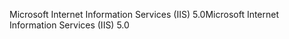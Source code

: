 <span data-ttu-id="3fe00-101">Microsoft Internet Information Services (IIS) 5.0</span><span class="sxs-lookup"><span data-stu-id="3fe00-101">Microsoft Internet Information Services (IIS) 5.0</span></span>